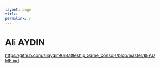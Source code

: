 ```yaml
---
layout: page
title:
permalink: /
---
```


# Ali AYDIN

https://github.com/aliaydin96/Battleship_Game_Console/blob/master/README.md

